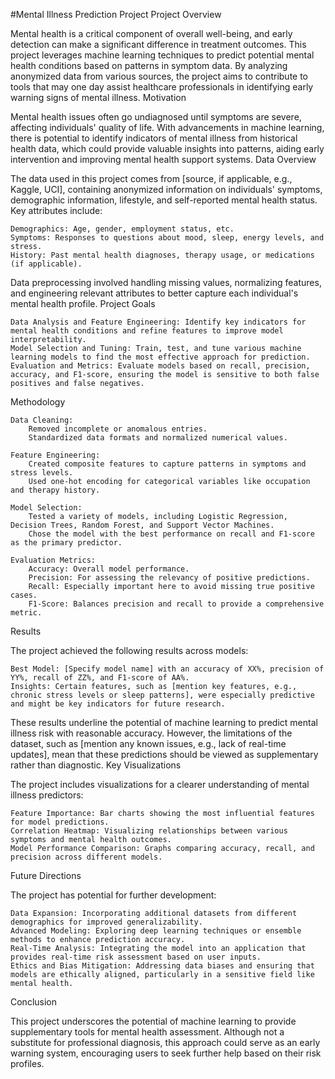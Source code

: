 #Mental Illness Prediction Project
Project Overview

Mental health is a critical component of overall well-being, and early detection can make a significant difference in treatment outcomes. This project leverages machine learning techniques to predict potential mental health conditions based on patterns in symptom data. By analyzing anonymized data from various sources, the project aims to contribute to tools that may one day assist healthcare professionals in identifying early warning signs of mental illness.
Motivation

Mental health issues often go undiagnosed until symptoms are severe, affecting individuals' quality of life. With advancements in machine learning, there is potential to identify indicators of mental illness from historical health data, which could provide valuable insights into patterns, aiding early intervention and improving mental health support systems.
Data Overview

The data used in this project comes from [source, if applicable, e.g., Kaggle, UCI], containing anonymized information on individuals' symptoms, demographic information, lifestyle, and self-reported mental health status. Key attributes include:

    Demographics: Age, gender, employment status, etc.
    Symptoms: Responses to questions about mood, sleep, energy levels, and stress.
    History: Past mental health diagnoses, therapy usage, or medications (if applicable).

Data preprocessing involved handling missing values, normalizing features, and engineering relevant attributes to better capture each individual's mental health profile.
Project Goals

    Data Analysis and Feature Engineering: Identify key indicators for mental health conditions and refine features to improve model interpretability.
    Model Selection and Tuning: Train, test, and tune various machine learning models to find the most effective approach for prediction.
    Evaluation and Metrics: Evaluate models based on recall, precision, accuracy, and F1-score, ensuring the model is sensitive to both false positives and false negatives.

Methodology

    Data Cleaning:
        Removed incomplete or anomalous entries.
        Standardized data formats and normalized numerical values.

    Feature Engineering:
        Created composite features to capture patterns in symptoms and stress levels.
        Used one-hot encoding for categorical variables like occupation and therapy history.

    Model Selection:
        Tested a variety of models, including Logistic Regression, Decision Trees, Random Forest, and Support Vector Machines.
        Chose the model with the best performance on recall and F1-score as the primary predictor.

    Evaluation Metrics:
        Accuracy: Overall model performance.
        Precision: For assessing the relevancy of positive predictions.
        Recall: Especially important here to avoid missing true positive cases.
        F1-Score: Balances precision and recall to provide a comprehensive metric.

Results

The project achieved the following results across models:

    Best Model: [Specify model name] with an accuracy of XX%, precision of YY%, recall of ZZ%, and F1-score of AA%.
    Insights: Certain features, such as [mention key features, e.g., chronic stress levels or sleep patterns], were especially predictive and might be key indicators for future research.

These results underline the potential of machine learning to predict mental illness risk with reasonable accuracy. However, the limitations of the dataset, such as [mention any known issues, e.g., lack of real-time updates], mean that these predictions should be viewed as supplementary rather than diagnostic.
Key Visualizations

The project includes visualizations for a clearer understanding of mental illness predictors:

    Feature Importance: Bar charts showing the most influential features for model predictions.
    Correlation Heatmap: Visualizing relationships between various symptoms and mental health outcomes.
    Model Performance Comparison: Graphs comparing accuracy, recall, and precision across different models.

Future Directions

The project has potential for further development:

    Data Expansion: Incorporating additional datasets from different demographics for improved generalizability.
    Advanced Modeling: Exploring deep learning techniques or ensemble methods to enhance prediction accuracy.
    Real-Time Analysis: Integrating the model into an application that provides real-time risk assessment based on user inputs.
    Ethics and Bias Mitigation: Addressing data biases and ensuring that models are ethically aligned, particularly in a sensitive field like mental health.

Conclusion

This project underscores the potential of machine learning to provide supplementary tools for mental health assessment. Although not a substitute for professional diagnosis, this approach could serve as an early warning system, encouraging users to seek further help based on their risk profiles.
